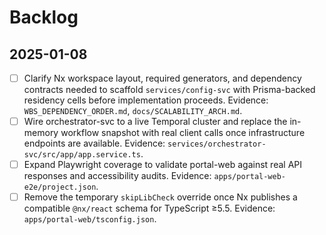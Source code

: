 # Backlog

## 2025-01-08

- [ ] Clarify Nx workspace layout, required generators, and dependency contracts needed to scaffold `services/config-svc` with Prisma-backed residency cells before implementation proceeds. Evidence: `WBS_DEPENDENCY_ORDER.md`, `docs/SCALABILITY_ARCH.md`.
- [ ] Wire orchestrator-svc to a live Temporal cluster and replace the in-memory workflow snapshot with real client calls once infrastructure endpoints are available. Evidence: `services/orchestrator-svc/src/app/app.service.ts`.
- [ ] Expand Playwright coverage to validate portal-web against real API responses and accessibility audits. Evidence: `apps/portal-web-e2e/project.json`.
- [ ] Remove the temporary `skipLibCheck` override once Nx publishes a compatible `@nx/react` schema for TypeScript ≥5.5. Evidence: `apps/portal-web/tsconfig.json`.
